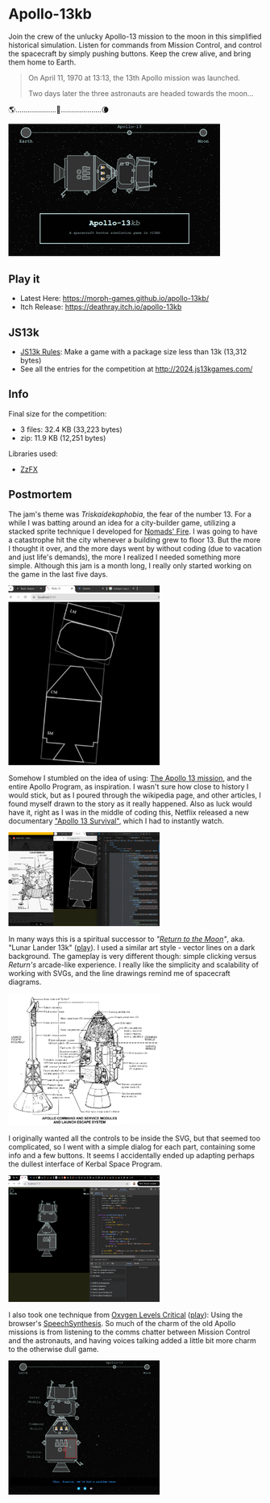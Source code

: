 # Apollo-13kb

Join the crew of the unlucky Apollo-13 mission to the moon in this simplified historical simulation. Listen for commands from Mission Control, and control the spacecraft by simply pushing buttons. Keep the crew alive, and bring them home to Earth.

> On April 11, 1970 at 13:13, the 13th
Apollo mission was launched.
>
> Two days later the three astronauts
are headed towards the moon...

🌎....................🚀....................🌘

<img src="./images/cover_800x500.png" style="width: 30em" />

## Play it

- Latest Here: https://morph-games.github.io/apollo-13kb/
- Itch Release: https://deathray.itch.io/apollo-13kb


## JS13k

- [JS13k Rules](https://js13kgames.com/#rules): Make a game with a package size less than 13k (13,312 bytes)
- See all the entries for the competition at http://2024.js13kgames.com/

## Info

Final size for the competition: 

- 3 files: 32.4 KB (33,223 bytes)
- zip: 11.9 KB (12,251 bytes)

Libraries used:

- [ZzFX](https://github.com/KilledByAPixel/ZzFX)

## Postmortem

The jam's theme was *Triskaidekaphobia*, the fear of the number 13. For a while I was batting around an idea for a city-builder game, utilizing a stacked sprite technique I developed for [Nomads' Fire](https://deathray.itch.io/nomads-fire). I was going to have a catastrophe hit the city whenever a building grew to floor 13. But the more I thought it over, and the more days went by without coding (due to vacation and just life's demands), the more I realized I needed something more simple. Although this jam is a month long, I really only started working on the game in the last five days.

<img src="./images/dev-screenshots/Screenshot_2024-09-08.png" width="300" />

Somehow I stumbled on the idea of using: [The Apollo 13 mission](https://en.wikipedia.org/wiki/Apollo_13), and the entire Apollo Program, as inspiration. I wasn't sure how close to history I would stick, but as I poured through the wikipedia page, and other articles, I found myself drawn to the story as it really happened. Also as luck would have it, right as I was in the middle of coding this, Netflix released a new documentary ["Apollo 13 Survival"](https://www.netflix.com/title/81444292), which I had to instantly watch.

<img src="./images/dev-screenshots/Screenshot_2024-09-08_2.png" width="300" />

In many ways this is a spiritual successor to *"[Return to the Moon](https://github.com/deathraygames/lunar-lander-13k)"*, aka. "Lunar Lander 13k" ([play](https://deathraygames.github.io/lunar-lander-13k/src/)). I used a similar art style - vector lines on a dark background. The gameplay is very different though: simple clicking versus *Return's* arcade-like experience. I really like the simplicity and scalability of working with SVGs, and the line drawings remind me of spacecraft diagrams. 

<img src="./images//reference/unnamed.gif" width="300" />

I originally wanted all the controls to be inside the SVG, but that seemed too complicated, so I went with a simple dialog for each part, containing some info and a few buttons. It seems I accidentally ended up adapting perhaps the dullest interface of Kerbal Space Program.

<img src="./images/dev-screenshots/Screenshot_2024-09-10.png" width="300" />

I also took one technique from [Oxygen Levels Critical](https://github.com/deathraygames/oxygen-levels-critical) ([play](https://deathraygames.github.io/oxygen-levels-critical/)): Using the browser's [SpeechSynthesis](https://developer.mozilla.org/en-US/docs/Web/API/SpeechSynthesis). So much of the charm of the old Apollo missions is from listening to the comms chatter between Mission Control and the astronauts, and having voices talking added a little bit more charm to the otherwise dull game.

<img src="./images/dev-screenshots/Screenshot_2024-09-12.png" width="300" />



